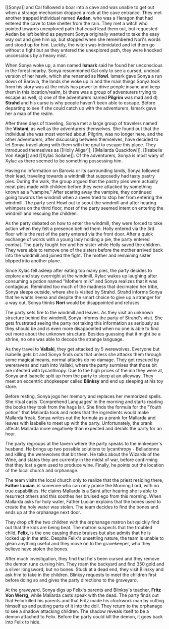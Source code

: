 [[Sonya]] and Cal followed a boar into a cave and was unable to get out when a strange mechanism dropped a rock at the cave entrance. They met another trapped individual named **Aedan**, who was a Heragon that had entered the cave to take shelter from the rain. They met a witch who pointed towards unexplored path that *could* lead them out, but requested Aedan be left behind as payment Sonya originally wanted to take the easy way out and give him up, but stopped when she remembered Nori's words and stood up for him. Luckily, the witch was intimidated and let them go without a fight but as they entered the unexplored path, they were knocked unconscious by a heavy mist.

When Sonya woke up, a man named **Ismark** said he found her unconscious in the forest nearby. Sonya resummoned Cal only to see a cursed, undead version of her hawk, which she renamed as **Howl**. Ismark gave Sonya a run down of Barovia, the lands she woke up in and the main things Sonya took from his story was a) the mists has power to drive people insane and keep them in this location/realm, b) there was a group of adventurers trying to escape as well, c) one of the adventurers named **Pilgrim** was mad and d) **Strahd** and his curse is why people haven't been able to escape. Before departing to see if she could catch up with the adventurers, Ismark gave her a map of the realm.

After three days of traveling, Sonya met a large group of travelers named the **Vistani**, as well as the adventurers themselves. She found out that the individual she was most worried about, Pilgrim, was no longer here, and the other adventurers, after discussing between themselves, have decided to let Sonya travel along with them with the goal to escape this place. They introduced themselves as [[Holly Aligar]], [[Mallarda Quackfowl]], [[Isabelle Von Aegir]] and [[Xylac Soilane]]. Of the adventurers, Sonya is most wary of Xylac as there seemed to be something possessing him.

Having no information on Barovia or its surrounding lands, Sonya followed their lead, traveling towards a windmill that supposedly had tasty pastry pies. During the walk, the group argued that the pastry pies were actually meat pies made with children before they were attacked by something known as a "vampire." After scaring away the vampire, they continued going towards the windmill when a raven tried to stop her from entering the windmill. The party sent Howl out to scout the windmill and after hearing whimpers on the third floor, most of the party seemed intent on entering the windmill and rescuing the children. 

As the party debated on how to enter the windmill, they were forced to take action when they felt a presence behind them. Holly entered via the 3rd floor while the rest of the party entered via the front door. After a quick exchange of words with a young lady holding a pie, the party entered combat. The party fought her and her sister while Holly saved the children. They were able to remove one of the sisters before the mother arrived back into the windmill and joined the fight. The mother and remaining sister blipped into another plane. 

Since Xylac fell asleep after eating too many pies, the party decides to explore and stay overnight at the windmill. Xylac wakes up laughing after consuming a potion named "Mothers milk" and Sonya realizes that it was contagious. Reminded too much of the madness that decimated her tribe, Sonya sleeps outside, where she is visited by Strahd. Strahd informs Sonya that he wants Ireena and despite the smart choice to give up a stranger for a way out, Sonya thinks **Nori** would be disappointed and refuses. 

The party sets fire to the windmill and leaves. As they visit an unknown structure behind the windmill, Sonya informs the party of Strahd's visit. She gets frustrated seeing the party not taking this information as seriously as they should be and is even more disappointed when no one is able to find out more about the unknown structure. Besides guessing that it might be a shrine, no one was able to decode the strange language. 

As they travel to **Vallaki**, they get attacked by 5 werewolves. Everyone but Isabelle gets bit and Sonya finds outs that unless she attacks them through some magical means, normal attacks do no damage. They get rescued by wereravens and rush into Vallaki, where the party surmises that those bit are infected with lycanthropy. Due to the high prices of the inn they were at, Sonya and Isabelle split up from the party to sleep at an alleyway. They meet an eccentric shopkeeper called **Blinksy** and end up sleeping at his toy store.

Before resting, Sonya jogs her memory and replaces her memorized spells. She ritual casts 'Comprehend Languages' in the morning and starts reading the books they took from the hags lair. She finds the formula for the "Youth potion" that Mallarda took and notes that the ingredients would make Mallarda freak. Sonya writes out the formula as a prank for Mallarda and leaves with Isabelle to meet up with the party. Unfortunately, the prank affects Mallarda more negatively than expected and derails the party for an hour. 

The party regroups at the tavern where the party speaks to the innkeeper's husband. He brings up two possible solutions to lycanthropy - Belladonna and killing the werewolves that bit them. He talks about the Wizards of the Wine, and states they are currently in the midst of war, before confirming that they lost a gem used to produce wine. Finally, he points out the location of the local church and orphanage.

The team visits the local church only to realize that the priest residing there, **Father Lucian**, is someone who can only praise the Morning Lord, with no true capabilities. He claims Mallarda is a Saint after hearing she is able to resurrect others and this soothes her bruised ego from this morning. When Mallarda asks for holy water, Father Lucian explains that the bones used to create the holy water was stolen. The team decides to find the bones and ends up at the orphanage next door.

They drop off the two children with the orphanage matron but quickly find out that the kids are being beat. The matron suspects that the troubled child, **Felix**, is the one causing these bruises but also admits that he is locked up in the attic. Despite Felix's unsettling nature, the team is unable to glean anything useful and they move on to the gravekeeper, who they believe have stolen the bones. 

After much investigation, they find that he's been cursed and they remove the demon rune cursing him. They roam the backyard and find 350 gold and a silver longsword, but no bones. Stuck at a dead end, they visit Blinsky and ask him to take in the children. Blinksy requests to meet the children first before doing so and gives the party directions to the graveyard. 

At the graveyard, Sonya digs up Felix's parents and Blinksy's teacher, **Fritz Von Werrg**, while Mallarda casts speak with the dead. The party finds out that Felix killed his parents and that Fritz made his clockwork man by cutting himself up and putting parts of it into the doll. They return to the orphanage to see a shadow attacking children. The shadow reveals itself to be a demon attached to Felix. Before the party could kill the demon, it goes back into Felix to hide. 